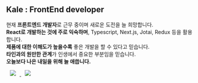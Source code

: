 ## Kale : FrontEnd developer

현재 <b>프론트엔드 개발자</b>로 근무 중이며 새로운 도전을 늘 희망합니다.<br/>
<b>React로 개발하는 것에 주로 익숙하며</b>, Typescript, Next.js, Jotai, Redux 등을 활용합니다.<br/>
<b>제품에 대한 이해도가 높을수록</b> 좋은 개발을 할 수 있다고 믿습니다.<br/>
<b>타인과의 원만한 관계</b>가 인생에서 중요한 부분임을 믿습니다.<br/>
<b>오늘보다 나은 내일을 위해 늘 애씁니다.</b><br/>

<a href="https://instagram.com/mrkyel">
    <img 
        src="http://img.shields.io/badge/-Instagram-black?style=flat&logo=Instagram&link=https://instagram.com/mrkyel/"
        style="height : auto; margin-left : 10px; margin-right : 10px;"/>
</a>
<a href="https://www.facebook.com/hangyeol.kim.7">
    <img 
        src="http://img.shields.io/badge/-Facebook-1877f2?style=flat&logo=Facebook&logoColor=white&link=https://www.facebook.com/hangyeol.kim.7"
        style="height : auto; margin-left : 10px; margin-right : 10px;"/>
</a>
